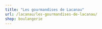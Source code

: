 ```yaml
---
title: "Les gourmandises de Lacanau"
url: /lacanau/les-gourmandises-de-lacanau/
shop: boulangerie
---
```


